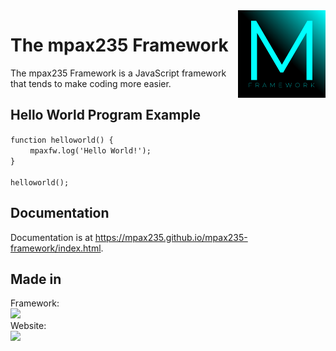 <img align="right" width="140" height="140" src="assets/images/docs/mpaxfw.svg">

# The mpax235 Framework
The mpax235 Framework is a JavaScript framework that tends to make coding more easier.

## Hello World Program Example
`function helloworld() {`<br>
&nbsp;&nbsp;&nbsp;&nbsp;&nbsp;&nbsp;&nbsp;&nbsp;`mpaxfw.log('Hello World!');`<br>
`}`<br><br>
`helloworld();`

## Documentation
Documentation is at https://mpax235.github.io/mpax235-framework/index.html.

## Made in
Framework:<br>
<img src="https://skillicons.dev/icons?i=js" /><br>
Website:<br>
<img src="https://skillicons.dev/icons?i=html,css,js" />
